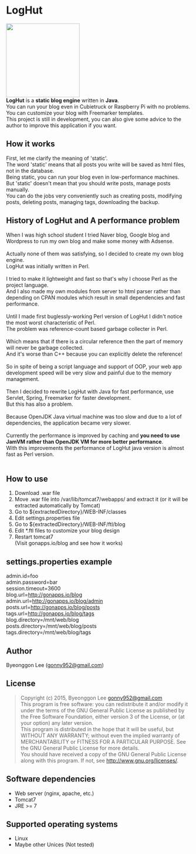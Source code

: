 LogHut
==
<img src="http://i.imgur.com/jJH0lza.png" width="200px" height="200px"/><br/>
**LogHut** is a **static blog engine** written in **Java**.<br/>
You can run your blog even in Cubietruck or Raspberry Pi with no problems.<br>
You can customize your blog with Freemarker templates.<br/>
This project is still in development, you can also give some advice to the author to improve this application if you want.<br/>

How it works
--
First, let me clarify the meaning of 'static'.<br/>
The word 'static' means that all posts you write will be saved as html files, not in the database.<br/>
Being static, you can run your blog even in low-performance machines.<br/>
But 'static' doesn't mean that you should write posts, manage posts manually.<br/>
You can do the jobs very conveniently such as creating posts, modifying posts, deleting posts, managing tags, downloading the backup.<br/>

History of LogHut and A performance problem
--
When I was high school student I tried Naver blog, Google blog and Wordpress to run my own blog and make some money with Adsense.<br/><br/>
Actually none of them was satisfying, so I decided to create my own blog engine.<br/>
LogHut was initially written in Perl.<br/><br/>
I tried to make it lightweight and fast so that's why I choose Perl as the project language.<br/>
And I also made my own modules from server to html parser rather than depending on CPAN modules which result in small dependencies and fast performance.<br/><br/>
Until I made first buglessly-working Perl version of LogHut I didn't notice the most worst characteristic of Perl.<br/>
The problem was reference-count based garbage collecter in Perl.<br/><br/>
Which means that if there is a circular reference then the part of memory will never be garbage collected.<br/>
And it's worse than C++ because you can explicitly delete the reference!<br/><br/>
So in spite of being a script language and support of OOP, your web app development speed will be very slow and painful due to the memory management.<br/><br/>
Then I decided to rewrite LogHut with Java for fast performance, use Servlet, Spring, Freemarker for faster development.<br/>
But this has also a problem.<br/><br/>
Because OpenJDK Java virtual machine was too slow and due to a lot of dependencies, the application became very slower.<br/><br/>
Currently the performance is improved by caching and **you need to use JamVM rather than OpenJDK VM for more better performance**.<br/>
With this improvements the performance of LogHut java version is almost fast as Perl version.<br/><br/>

How to use
--
1. Download .war file
2. Move .war file into /var/lib/tomcat7/webapps/ and extract it (or it will be extracted automatically by Tomcat)
3. Go to ${extractedDirectory}/WEB-INF/classes
4. Edit settings.properties file
5. Go to ${extractedDirectory}/WEB-INF/ftl/blog
6. Edit *.ftl files to customize your blog design
7. Restart tomcat7
<br/>(Visit gonapps.io/blog and see how it works)

settings.properties example
--
admin.id=foo<br/>
admin.password=bar<br/>
session.timeout=3600<br/>
blog.url=http://gonapps.io/blog<br/>
admin.url=http://gonapps.io/blog/admin<br/>
posts.url=http://gonapps.io/blog/posts<br/>
tags.url=http://gonapps.io/blog/tags<br/>
blog.directory=/mnt/web/blog<br/>
posts.directory=/mnt/web/blog/posts<br/>
tags.directory=/mnt/web/blog/tags<br/>

Author
---
Byeonggon Lee (gonny952@gmail.com)

License
---
>Copyright (c) 2015, Byeonggon Lee <gonny952@gmail.com>
><br/>
>This program is free software: you can redistribute it and/or modify
>it under the terms of the GNU General Public License as published by
>the Free Software Foundation, either version 3 of the License, or
>(at your option) any later version.
><br/>
>This program is distributed in the hope that it will be useful,
>but WITHOUT ANY WARRANTY; without even the implied warranty of
>MERCHANTABILITY or FITNESS FOR A PARTICULAR PURPOSE.  See the
>GNU General Public License for more details.
><br/>
>You should have received a copy of the GNU General Public License
>along with this program.  If not, see <http://www.gnu.org/licenses/>.


Software dependencies
---
* Web server (nginx, apache, etc.)
* Tomcat7
* JRE >= 7

Supported operating systems
---
* Linux
* Maybe other Unices (Not tested)
